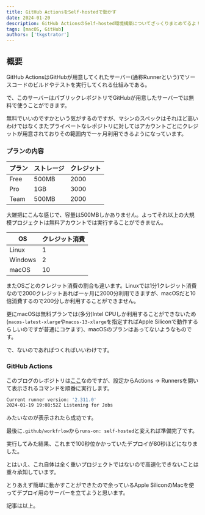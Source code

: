 ```yaml
---
title: GitHub ActionsをSelf-hostedで動かす
date: 2024-01-20
description: GitHub ActionsのSelf-hosted環境構築についてざっくりまとめてるよ！
tags: [macOS, GitHub]
authors: ['tkgstrator']
---
```


## 概要

GitHub ActionsはGitHubが用意してくれたサーバー(通称Runnerという)でソースコードのビルドやテストを実行してくれる仕組みである。

で、このサーバーはパブリックレポジトリでGitHubが用意したサーバーでは無料で使うことができます。

無料でいいのですかという気がするのですが、マシンのスペックはそれほど高いわけではなくまたプライベートなレポジトリに対してはアカウントごとにクレジットが用意されておりその範囲内で一ヶ月利用できるようになっています。

### プランの内容

| プラン | ストレージ | クレジット |
| :----- | ---------- | ---------- |
| Free   | 500MB      | 2000       |
| Pro    | 1GB        | 3000       |
| Team   | 500MB      | 2000       |

大雑把にこんな感じで、容量は500MBしかありません。よってそれ以上の大規模プロジェクトは無料アカウントでは実行することができません。

| OS      | クレジット消費 |
| ------- | -------------- |
| Linux   | 1              |
| Windows | 2              |
| macOS   | 10             |

またOSごとのクレジット消費の割合も違います。Linuxでは1分1クレジット消費なので2000クレジットあれば一ヶ月に2000分利用できますが、macOSだと10倍消費するので200分しか利用することができません。

更にmacOSは無料プランでは(多分)Intel CPUしか利用することができないため(`macos-latest-xlarge`や`macos-13-xlarge`を指定すればApple Siliconで動作するらしいのですが普通にコケます)、macOSのプランはあってないようなものです。

で、ないのであればつくればいいわけです。

### GitHub Actions

このブログのレポジトリは[ここ](https://github.com/tkgstrator/vuepress-blog-next.git)なのですが、設定からActions -> Runnersを開いて表示されるコマンドを順番に実行します。

```zsh
Current runner version: '2.311.0'
2024-01-19 19:08:52Z Listening for Jobs
```

みたいなのが表示されたら成功です。

最後に`.github/workfrlow`から`runs-on: self-hosted`と変えれば準備完了です。

実行してみた結果、これまで100秒位かかっていたデプロイが80秒ほどになりました。

とはいえ、これ自体は全く重いプロジェクトではないので高速化できないことは重々承知しています。

とりあえず簡単に動かすことができたので余っているApple SiliconのMacを使ってデプロイ用のサーバーを立てようと思います。

記事は以上。
